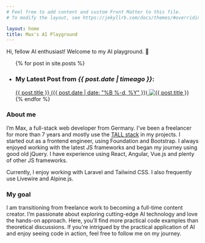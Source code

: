 ```yaml
---
# Feel free to add content and custom Front Matter to this file.
# To modify the layout, see https://jekyllrb.com/docs/themes/#overriding-theme-defaults

layout: home
title: Max's AI Playground
---
```


<div class="text-center">Hi, fellow AI enthusiast! Welcome to my AI playground. 👋</div>

<ul class="px-6 mt-6 mb-14 list-none">
    {% for post in site.posts %}
    <li class="p-8 bg-blue-100 rounded-md">
        <h3 class="mt-0 mb-6 text-brand-red">My Latest Post from <em>{{ post.date | timeago }}</em>:</h3>
        <a class="block my-0 font-bold no-underline text-lg" href="{{ post.url }}">
            <span class="block">
                <!-- <span>»</span> -->
                <span class="underline">{{ post.title }} ({{ post.date | date: "%B %-d, %Y" }})</span>
            </span>
            <span class="block sm:w-3/4">
                <img class="!mt-4 !mb-2 shadow-sm rounded-md" src="{{ post.cover }}" srcset="{{ post.cover2x }} 2x" title="{{ post.title }}">
            </span>
        </a>
    </li>
    {% endfor %}
</ul>

### About me
I’m Max, a full-stack web developer from Germany. I’ve been a freelancer for more than 7 years and mostly use the <a href="https://tallstack.dev/" title="TALL stack" target="_blank">TALL stack</a> in my projects. I started out as a frontend engineer, using Foundation and Bootstrap. I always enjoyed working with the latest JS frameworks and began my journey using good old jQuery. I have experience using React, Angular, Vue.js and plenty of other JS frameworks.

Currently, I enjoy working with Laravel and Tailwind CSS. I also frequently use Livewire and Alpine.js.

### My goal
I am transitioning from freelance work to becoming a full-time content creator. I’m passionate about exploring cutting-edge AI technology and love the hands-on approach. Here, you’ll find more practical code examples than theoretical discussions. If you're intrigued by the practical application of AI and enjoy seeing code in action, feel free to follow me on my journey.